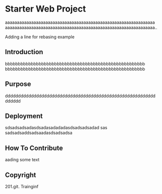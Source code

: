 # Starter Web Project
 aaaaaaaaaaaaaaaaaaaaaaaaaaaaaaaaaaaaaaaaaaaaaaaaaaaaaaaaaaaaaaa
 aaaaaaaaaaaaaaaaaaaaaaaaaaaaaaaaaaaaaaaaaaaaaaaaaaaaaaaaaaaaaaa..
 
 Adding a line for rebasing example
 
## Introduction
bbbbbbbbbbbbbbbbbbbbbbbbbbbbbbbbbbbbbbbbbbbbbbbbbbbbbb
bbbbbbbbbbbbbbbbbbbbbbbbbbbbbbbbbbbbbbbbbbbbbbbbbbbbbb
## Purpose
dddddddddddddddddddddddddddddddddddddddddddddddddddddddddddddddd
## Deployment
sdsadsadsadasdsadasadadadasdsadsadsadad
sas
sadsadsaddsadsaadasdsadsadsa

## How To Contribute

aading some text

## Copyright

201.git. Trainginf